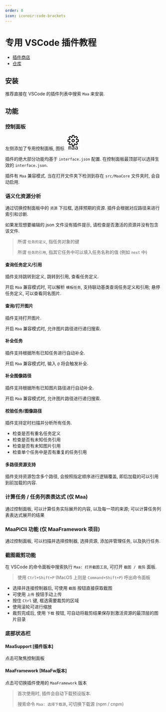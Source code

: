 ```yaml
---
order: 8
icon: iconoir:code-brackets
---
```


# 专用 VSCode 插件教程

* [插件商店](https://marketplace.visualstudio.com/items?itemName=nekosu.maa-support)
* [仓库](https://github.com/neko-para/maa-support-extension)

## 安装

推荐直接在 VSCode 的插件列表中搜索 `Maa` 来安装.

## 功能

### 控制面板

左侧添加了专用控制面板, 图标 ![MaaSupport ControlPanel](/images/maa-support-panel.svg)

插件的绝大部分功能均基于 `interface.json` 配置. 在控制面板最顶部可以选择生效的 `interface.json`.

插件有 `Maa` 兼容模式. 当在打开文件夹下检测到存在 `src/MaaCore` 文件夹时, 会自动启用.

### 语义化资源分析

通过切换控制面板中的 `资源` 下拉框, 选择预期的资源. 插件会根据对应路径来进行索引和诊断.

如果发现想要编辑的 json 文件没有插件提示, 请检查是否激活的资源并没有包含该文件.

> 所谓 `任务的定义`, 指任务对象的键
>
> 所谓 `任务的引用`, 指其它任务中可以填入任务名称的值 (例如 `next` 中)

#### 查询任务定义/引用

插件支持跳转到定义, 跳转到引用, 查看任务定义.

开启 `Maa` 兼容模式时, 可以解析 `模板任务`, 支持联动基类查询任务定义和引用; 悬停任务定义, 可以查看同名图片.

#### 查询/打开图片

插件支持打开图片.

开启 `Maa` 兼容模式时, 允许图片路径进行递归搜索.

#### 补全任务

插件支持根据所有已知任务进行自动补全.

开启 `Maa` 兼容模式时, 输入 `@` 将会触发补全.

#### 补全图像路径

插件支持根据所有已知图片路径进行自动补全.

开启 `Maa` 兼容模式时, 允许图片路径进行递归搜索.

#### 校验任务/图像路径

插件支持定时扫描并分析所有任务.

* 检查是否有重名任务定义
* 检查是否有未知任务引用
* 检查是否有未知图片引用
* 检查单个任务中是否有重复的任务引用

#### 多路径资源支持

插件支持资源包含多个路径, 会按照指定顺序进行逻辑覆盖, 即后加载的可以引用到前加载的内容.

### 计算任务 / 任务列表表达式 (仅 Maa)

通过控制面板, 可以计算任务实际展开的内容, 以及每一项的来源; 可以计算任务列表表达式展开的结果

### MaaPiCli 功能 (仅 MaaFramework 项目)

通过控制面板, 可以扫描并选择控制器, 选择资源, 添加并管理任务, 以及执行任务.

### 截图裁剪功能

在 VSCode 的命令面板中搜索执行 `Maa: 打开截图工具`, 可打开 `截图 / 裁剪` 面板.

> 使用 `Ctrl+Shift+P` (MacOS 上则是 `Command+Shift+P`) 呼出命令面板

* 选择并连接控制器后, 可使用 `截图` 按钮直接获取截图
* 可使用 `上传` 按钮手动上传
* 按住 `Ctrl` 键, 框选需要裁剪的区域
* 使用滚轮可进行缩放
* 裁剪完成后, 使用 `下载` 按钮, 可自动将裁剪结果保存到激活资源的最顶层的图片目录

### 底部状态栏

#### MaaSupport \[插件版本\]

点击可聚焦控制面板

#### MaaFramework \[MaaFw版本\]

点击可切换插件使用的 `MaaFramework` 版本

> 首次使用时, 插件会自动下载预设版本.
>
> 搜索命令 `Maa: 选择下载源`, 可切换下载源 (npm / cnpm)
